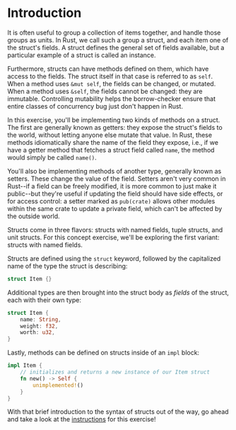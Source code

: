 # Introduction

It is often useful to group a collection of items together, and handle those groups as units. In Rust, we call such a group a struct, and each item one of the struct's fields. A struct defines the general set of fields available, but a particular example of a struct is called an instance.

Furthermore, structs can have methods defined on them, which have access to the fields. The struct itself in that case is referred to as `self`. When a method uses `&mut self`, the fields can be changed, or mutated. When a method uses `&self`, the fields cannot be changed: they are immutable. Controlling mutability helps the borrow-checker ensure that entire classes of concurrency bug just don't happen in Rust.

In this exercise, you'll be implementing two kinds of methods on a struct. The first are generally known as getters: they expose the struct's fields to the world, without letting anyone else mutate that value. In Rust, these methods idiomatically share the name of the field they expose, i.e., if we have a getter method that fetches a struct field called `name`, the method would simply be called `name()`.

You'll also be implementing methods of another type, generally known as setters. These change the value of the field. Setters aren't very common in Rust--if a field can be freely modified, it is more common to just make it public--but they're useful if updating the field should have side effects, or for access control: a setter marked as `pub(crate)` allows other modules within the same crate to update a private field, which can't be affected by the outside world.

Structs come in three flavors: structs with named fields, tuple structs, and unit structs. For this concept exercise, we'll be exploring the first variant: structs with named fields.

Structs are defined using the `struct` keyword, followed by the capitalized name of the type the struct is describing:

```rust
struct Item {}
```

Additional types are then brought into the struct body as _fields_ of the struct, each with their own type:

```rust
struct Item {
    name: String,
    weight: f32,
    worth: u32,
}
```

Lastly, methods can be defined on structs inside of an `impl` block:

```rust
impl Item {
    // initializes and returns a new instance of our Item struct
    fn new() -> Self {
        unimplemented!()
    }
}
```

With that brief introduction to the syntax of structs out of the way, go ahead and take a look at the [instructions](instructions.md) for this exercise!
